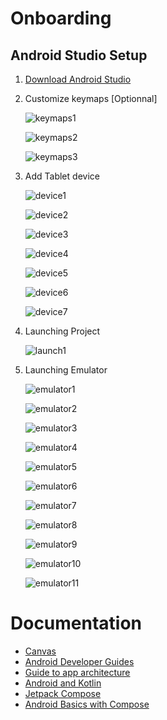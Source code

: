 # Onboarding

## Android Studio Setup

1. [Download Android Studio](https://developer.android.com/studio)

2. Customize keymaps [Optionnal]

    ![keymaps1](..\mobile\docs\keymaps1.png)

    ![keymaps2](..\mobile\docs\keymaps2.png)

    ![keymaps3](..\mobile\docs\keymaps3.png)

3. Add Tablet device

    ![device1](..\mobile\docs\device1.png)

    ![device2](..\mobile\docs\device2.png)

    ![device3](..\mobile\docs\device3.png)

    ![device4](..\mobile\docs\device4.png)

    ![device5](..\mobile\docs\device5.png)

    ![device6](..\mobile\docs\device6.png)

    ![device7](..\mobile\docs\device7.png)

4. Launching Project

    ![launch1](..\mobile\docs\launch1.png)

5. Launching Emulator

    ![emulator1](..\mobile\docs\emulator1.png)

    ![emulator2](..\mobile\docs\emulator2.png)

    ![emulator3](..\mobile\docs\emulator3.png)

    ![emulator4](..\mobile\docs\emulator4.png)

    ![emulator5](..\mobile\docs\emulator5.png)

    ![emulator6](..\mobile\docs\emulator6.png)

    ![emulator7](..\mobile\docs\emulator7.png)

    ![emulator8](..\mobile\docs\emulator8.png)

    ![emulator9](..\mobile\docs\emulator9.png)

    ![emulator10](..\mobile\docs\emulator10.png)

    ![emulator11](..\mobile\docs\emulator11.png)

# Documentation

-   [Canvas](https://developer.android.com/reference/android/graphics/Canvas)
-   [Android Developer Guides](https://developer.android.com/guide/)
-   [Guide to app architecture](https://developer.android.com/topic/architecture)
-   [Android and Kotlin](https://developer.android.com/kotlin)
-   [Jetpack Compose](https://developer.android.com/jetpack/compose)
-   [Android Basics with Compose](https://developer.android.com/courses/android-basics-compose/course)
